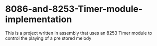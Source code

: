 # 8086-and-8253-Timer-module-implementation
This is a project written in assembly that uses an 8253 Timer module to control the playing of a pre stored melody 
